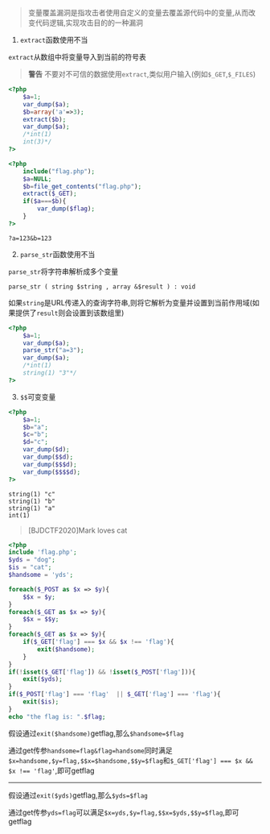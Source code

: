 > 变量覆盖漏洞是指攻击者使用自定义的变量去覆盖源代码中的变量,从而改变代码逻辑,实现攻击目的的一种漏洞

1. `extract`函数使用不当

`extract`从数组中将变量导入到当前的符号表

>**警告** 不要对不可信的数据使用`extract`,类似用户输入(例如`$_GET`,`$_FILES`)

```php
<?php
    $a=1;
    var_dump($a);
    $b=array('a'=>3);
    extract($b);
    var_dump($a);
	/*int(1)
	int(3)*/
?>
```

```php
<?php
    include("flag.php");
    $a=NULL;
    $b=file_get_contents("flag.php");
    extract($_GET);
    if($a===$b){
        var_dump($flag);
    }
?>
```

`?a=123&b=123`

2. `parse_str`函数使用不当

`parse_str`将字符串解析成多个变量

`parse_str ( string $string , array &$result ) : void`

如果`string`是URL传递入的查询字符串,则将它解析为变量并设置到当前作用域(如果提供了`result`则会设置到该数组里)

```php
<?php
    $a=1;
    var_dump($a);
    parse_str("a=3");
    var_dump($a);
	/*int(1)
    string(1) "3"*/
?>
```

3. `$$`可变变量

```php
<?php
    $a=1;
    $b="a";
    $c="b";
    $d="c";
    var_dump($d);
    var_dump($$d);
    var_dump($$$d);
    var_dump($$$$d);
?>
```

```
string(1) "c"
string(1) "b"
string(1) "a"
int(1)
```

> [BJDCTF2020]Mark loves cat

```php
<?php
include 'flag.php';
$yds = "dog";
$is = "cat";
$handsome = 'yds';

foreach($_POST as $x => $y){
    $$x = $y;
}
foreach($_GET as $x => $y){
    $$x = $$y;
}
foreach($_GET as $x => $y){
    if($_GET['flag'] === $x && $x !== 'flag'){
        exit($handsome);
    }
}
if(!isset($_GET['flag']) && !isset($_POST['flag'])){
    exit($yds);
}
if($_POST['flag'] === 'flag'  || $_GET['flag'] === 'flag'){
    exit($is);
}
echo "the flag is: ".$flag;
```

假设通过`exit($handsome)`getflag,那么`$handsome=$flag`

通过get传参`handsome=flag&flag=handsome`同时满足`$x=handsome,$y=flag,$$x=$handsome,$$y=$flag`和`$_GET['flag'] === $x && $x !== 'flag'`,即可getflag

---

假设通过`exit($yds)`getflag,那么`$yds=$flag`

通过get传参`yds=flag`可以满足`$x=yds,$y=flag,$$x=$yds,$$y=$flag`,即可getflag